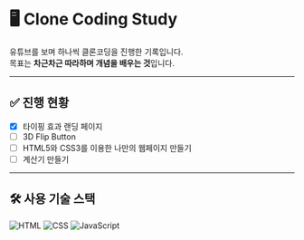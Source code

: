 # 🖥️ Clone Coding Study
유튜브를 보며 하나씩 클론코딩을 진행한 기록입니다.  
목표는 **차근차근 따라하며 개념을 배우는 것**입니다.

---

## ✅ 진행 현황
- [x] 타이핑 효과 랜딩 페이지
- [ ] 3D Flip Button
- [ ] HTML5와 CSS3를 이용한 나만의 웹페이지 만들기
- [ ] 계산기 만들기

---

## 🛠️ 사용 기술 스택
![HTML](https://img.shields.io/badge/HTML-orange?logo=html5)
![CSS](https://img.shields.io/badge/CSS-blue?logo=css3)
![JavaScript](https://img.shields.io/badge/JavaScript-yellow?logo=javascript)
